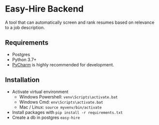 # Easy-Hire Backend
A tool that can automatically screen and rank resumes based on relevance to a job description.

## Requirements
- Postgres
- Python 3.7+
- [PyCharm](https://www.jetbrains.com/pycharm/download) is highly recommended for development. 

## Installation
- Activate virtual environment
  - Windows Powershell: `venv\Scripts\activate.bat`
  - Windows Cmd: `env\Scripts\activate.bat`
  - Mac / Linux: `source myvenv/bin/activate`
- Install packages with `pip install -r requirements.txt`
- Create a db in postgres `easy-hire`
